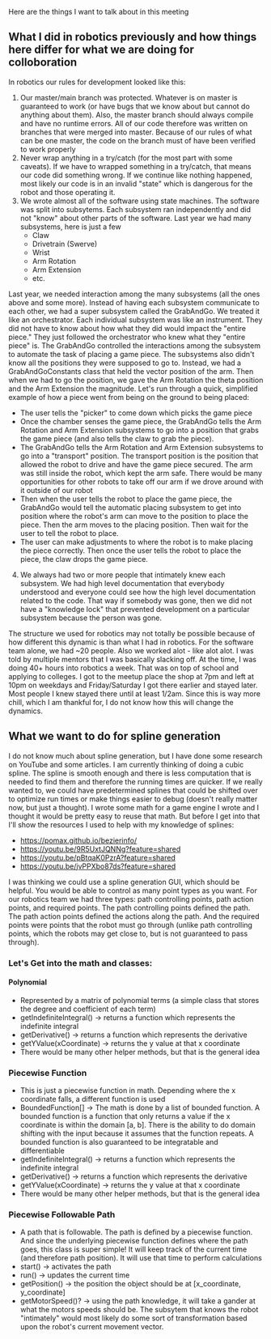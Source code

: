 Here are the things I want to talk about in this meeting

## What I did in robotics previously and how things here differ for what we are doing for colloboration
In robotics our rules for development looked like this:
1. Our master/main branch was protected. Whatever is on master is guaranteed to work (or have bugs that we know about 
but cannot do anything about them). Also, the master branch should always compile and have no runtime errors. All of our code therefore was written on branches that were merged into master. Because of our rules of what can be one master, the code on the branch must of have been verified to work properly
2. Never wrap anything in a try/catch (for the most part with some caveats). If we have to wrapped something in a try/catch, 
that means our code did something wrong. If we continue like nothing happened, most likely our code is in an invalid 
"state" which is dangerous for the robot and those operating it.
3. We wrote almost all of the software using state machines. The software was split into subsytems. Each subsystem ran 
independently and did not "know" about other parts of the software. Last year we had many subsystems, here is just a few 
   - Claw
   - Drivetrain (Swerve)
   - Wrist
   - Arm Rotation
   - Arm Extension
   - etc.

Last year, we needed interaction among the many subsystems (all the ones above and some more). Instead of having each 
subsystem communicate to each other, we had a super subsystem called the GrabAndGo. We treated it like an orchestrator. 
Each individual subsystem was like an instrument. They did not have to know about how what they did would impact the 
"entire piece." They just followed the orchestrator who knew what they "entire piece" is. The GrabAndGo controlled the 
interactions among the subsystem to automate the task of placing a game piece. The subsystems also didn't know all the positions 
they were supposed to go to. Instead, we had a GrabAndGoConstants class that held the vector position of the arm. Then 
when we had to go the position, we gave the Arm Rotation the theta position and the Arm Extension the magnitude. 
Let's run through a quick, simplified example of how a piece went from being on the ground to being placed:
   - The user tells the "picker" to come down which picks the game piece
   - Once the chamber senses the game piece, the GrabAndGo tells the Arm Rotation and Arm Extension subsystems to go into 
a position that grabs the game piece (and also tells the claw to grab the piece).
   - The GrabAndGo tells the Arm Rotation and Arm Extension subsystems to go into a "transport" position. The transport 
   position is the position that allowed the robot to drive and have the game piece secured. The arm was still inside the 
   robot, which kept the arm safe. There would be many opportunities for other robots to take off our arm if we drove around
   with it outside of our robot
   - Then when the user tells the robot to place the game piece, the GrabAndGo would tell the automatic placing subsystem 
   to get into position where the robot's arm can move to the position to place the piece. Then the arm moves to the placing 
   position. Then wait for the user to tell the robot to place.
   - The user can make adjustments to where the robot is to make placing the piece correctly. Then once the user tells the 
   robot to place the piece, the claw drops the game piece.

4. We always had two or more people that intimately knew each subsystem. We had high level documentation that everybody understood 
and everyone could see how the high level documentation related to the code. That way if somebody was gone, then we did 
not have a "knowledge lock" that prevented development on a particular subsystem because the person was gone.

The structure we used for robotics may not totally be possible because of how different this dynamic is than what I had 
in robotics. For the software team alone, we had ~20 people. Also we worked alot - like alot alot. I was told by multiple 
mentors that I was basically slacking off. At the time, I was doing 40+ hours into robotics a week. That was on top of 
school and applying to colleges. I got to the meetup place the shop at 7pm and left at 10pm on weekdays and Friday/Saturday 
I got there earlier and stayed later. Most people I knew stayed there until at least 1/2am. Since this is way more chill, 
which I am thankful for, I do not know how this will change the dynamics.

## What we want to do for spline generation
I do not know much about spline generation, but I have done some research on YouTube and some articles. I am currently 
thinking of doing a cubic spline. The spline is smooth enough and there is less computation that is needed to find them 
and therefore the running times are quicker. If we really wanted to, we could have predetermined splines that could be 
shifted over to optimize run times or make things easier to debug (doesn't really matter now, but just a thought). I 
wrote some math for a game engine I wrote and I thought it would be pretty easy to reuse that math. But before I get into 
that I'll show the resources I used to help with my knowledge of splines:

- https://pomax.github.io/bezierinfo/
- https://youtu.be/9R5UxtJQNNg?feature=shared
- https://youtu.be/pBtqaK0PzrA?feature=shared
- https://youtu.be/jvPPXbo87ds?feature=shared

I was thinking we could use a spline generation GUI, which should be helpful. You would be able to control as many point 
types as you want. For our robotics team we had three types: path controlling points, path action points, and required 
points. The path controlling points defined the path. The path action points defined the actions along the path. And 
the required points were points that the robot must go through (unlike path controlling points, which the robots may get 
close to, but is not guaranteed to pass through).

### Let's Get into the math and classes:
#### Polynomial
- Represented by a matrix of polynomial terms (a simple class that stores the degree and coefficient of each term)
- getIndefiniteIntegral() &rarr; returns a function which represents the indefinite integral
- getDerivative() &rarr; returns a function which represents the derivative
- getYValue(xCoordinate) &rarr; returns the y value at that x coordinate
- There would be many other helper methods, but that is the general idea

### Piecewise Function
- This is just a piecewise function in math. Depending where the x coordinate falls, a different function is used
- BoundedFunction[] &rarr; The math is done by a list of bounded function. A bounded function is a function that only 
returns a value if the x coordinate is within the domain [a, b]. There is the ability to do domain shifting with the input 
because it assumes that the function repeats. A bounded function is also guaranteed to be integratable and differentiable
- getIndefiniteIntegral() &rarr; returns a function which represents the indefinite integral
- getDerivative() &rarr; returns a function which represents the derivative
- getYValue(xCoordinate) &rarr; returns the y value at that x coordinate
- There would be many other helper methods, but that is the general idea

### Piecewise Followable Path
- A path that is followable. The path is defined by a piecewise function. And since the underlying piecewise function 
defines where the path goes, this class is super simple! It will keep track of the current time (and therefore path position).
It will use that time to perform calculations
- start() &rarr; activates the path
- run() &rarr; updates the current time
- getPosition() &rarr; the position the object should be at [x_coordinate, y_coordinate]
- getMotorSpeed()? &rarr; using the path knowledge, it will take a gander at what the motors speeds should be. The subsytem 
that knows the robot "intimately" would most likely do some sort of transformation based upon the robot's current movement 
vector.
